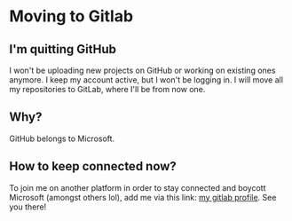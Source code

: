 # Moving to Gitlab
## I'm quitting GitHub
I won't be uploading new projects on GitHub or working on existing ones anymore. I keep my account active, but I won't be logging in. I will move all my repositories to GitLab, where I'll be from now one.
## Why?
GitHub belongs to Microsoft.
## How to keep connected now?
To join me on another platform in order to stay connected and boycott Microsoft (amongst others lol), add me via this link: [my gitlab profile]([661515](https://gitlab.com/mogw4i)).
See you there!
